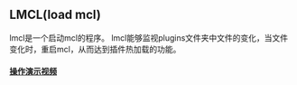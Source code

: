 ## LMCL(load mcl)

lmcl是一个启动mcl的程序。
lmcl能够监视plugins文件夹中文件的变化，当文件变化时，重启mcl，从而达到插件热加载的功能。

#### [操作演示视频](lmcl示例.mp4)
